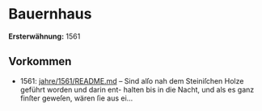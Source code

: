 # Bauernhaus

**Ersterwähnung:** 1561

## Vorkommen
- 1561: [jahre/1561/README.md](../jahre/1561/README.md) – Sind alſo nah
dem Steiniſchen Holze geführt worden und darin ent-
halten bis in die Nacht, und als es ganz finſter geweſen,
wären ſie aus ei...
